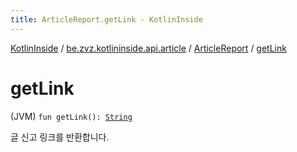 ```yaml
---
title: ArticleReport.getLink - KotlinInside
---
```


[KotlinInside](../../index.html) / [be.zvz.kotlininside.api.article](../index.html) / [ArticleReport](index.html) / [getLink](./get-link.html)

# getLink

(JVM) `fun getLink(): `[`String`](https://kotlinlang.org/api/latest/jvm/stdlib/kotlin/-string/index.html)

글 신고 링크를 반환합니다.

